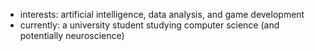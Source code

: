 - interests: artificial intelligence, data analysis, and game development
- currently: a university student studying computer science (and potentially neuroscience)

<!---
Justini101/Justini101 is a ✨ special ✨ repository because its `README.md` (this file) appears on your GitHub profile.
You can click the Preview link to take a look at your changes.
--->
